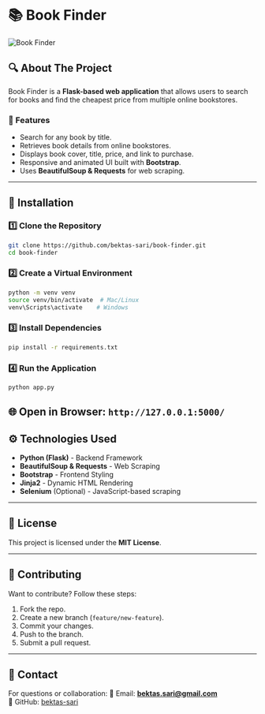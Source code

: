# 📚 Book Finder

![Book Finder](https://via.placeholder.com/1000x500?text=Book+Finder+Banner)

## 🔍 About The Project
Book Finder is a **Flask-based web application** that allows users to search for books and find the cheapest price from multiple online bookstores.

### 🌟 Features
- Search for any book by title.
- Retrieves book details from online bookstores.
- Displays book cover, title, price, and link to purchase.
- Responsive and animated UI built with **Bootstrap**.
- Uses **BeautifulSoup & Requests** for web scraping.

---

## 🚀 Installation

### 1️⃣ Clone the Repository
```bash
git clone https://github.com/bektas-sari/book-finder.git
cd book-finder
```

### 2️⃣ Create a Virtual Environment
```bash
python -m venv venv
source venv/bin/activate  # Mac/Linux
venv\Scripts\activate    # Windows
```

### 3️⃣ Install Dependencies
```bash
pip install -r requirements.txt
```

### 4️⃣ Run the Application
```bash
python app.py
```

🌐 **Open in Browser:** `http://127.0.0.1:5000/`
---

## ⚙️ Technologies Used
- **Python (Flask)** - Backend Framework
- **BeautifulSoup & Requests** - Web Scraping
- **Bootstrap** - Frontend Styling
- **Jinja2** - Dynamic HTML Rendering
- **Selenium** (Optional) - JavaScript-based scraping

---

## 📜 License
This project is licensed under the **MIT License**.

---

## 🤝 Contributing
Want to contribute? Follow these steps:
1. Fork the repo.
2. Create a new branch (`feature/new-feature`).
3. Commit your changes.
4. Push to the branch.
5. Submit a pull request.

---

## 📩 Contact
For questions or collaboration:
📧 Email: **bektas.sari@gmail.com**  
🐙 GitHub: [bektas-sari](https://github.com/bektas-sari)  

